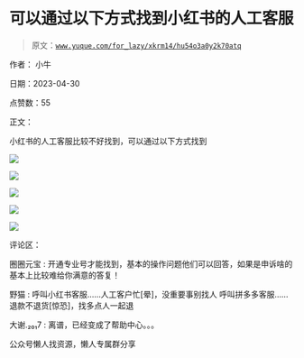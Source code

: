 # 可以通过以下方式找到小红书的人工客服

> 原文：[`www.yuque.com/for_lazy/xkrm14/hu54o3a0y2k70atq`](https://www.yuque.com/for_lazy/xkrm14/hu54o3a0y2k70atq)

作者： 小牛

日期：2023-04-30

点赞数：55

正文：

小红书的人工客服比较不好找到，可以通过以下方式找到

![](img/1cee1660bcbbf8e1cab2ab1f4ac72e0f.png)  

![](img/646d47e9275b4794db44da8a5bcafa7f.png)  

![](img/f3f8fe5bb2f60a58b7393457ed633111.png)  

![](img/4864247c668c13087be110d42af9a680.png)  

![](img/2f2f22df639bb5a2f08dec959db9dda1.png)  

评论区：

圈圈元宝 : 开通专业号才能找到，基本的操作问题他们可以回答，如果是申诉啥的基本上比较难给你满意的答复！

野猫 : 呼叫小红书客服……人工客户忙[晕]，没重要事别找人 呼叫拼多多客服……退款不退货[惊恐]，找多点人一起退

大谢.₂₀₁7 : 离谱，已经变成了帮助中心。。。

公众号懒人找资源，懒人专属群分享

